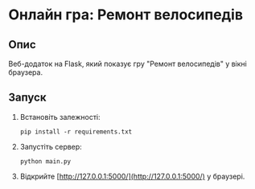 # Онлайн гра: Ремонт велосипедів

## Опис
Веб-додаток на Flask, який показує гру "Ремонт велосипедів" у вікні браузера.

## Запуск
1. Встановіть залежності:
   ```
   pip install -r requirements.txt
   ```
2. Запустіть сервер:
   ```
   python main.py
   ```
3. Відкрийте [http://127.0.0.1:5000/](http://127.0.0.1:5000/) у браузері.